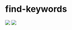 # find-keywords
<img src="https://user-images.githubusercontent.com/56348113/207605566-f3bdb2a1-e6fe-436a-aaa6-7c6477ae751d.png">
<img src="https://user-images.githubusercontent.com/56348113/207605556-33b0fa57-ac03-404f-a476-a45c929054da.png">
